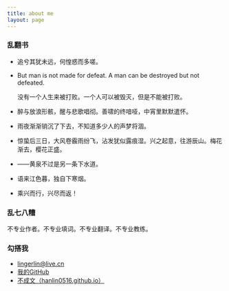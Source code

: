 ```yaml
---
title: about me
layout: page
---
```





 <h3>乱翻书</h3>

* 追兮其犹未远，何惶惑而多嗟。

* But man is not made for defeat. A man can be destroyed but not defeated.

  没有一个人生来被打败。一个人可以被毁灭，但是不能被打败。

* 醉与放浪形骸，醒与悲歌唱彻。善啸的终喑哑，中宵里默默遣怀。

* 雨夜渐渐销沉了下去，不知道多少人的声梦将涸。

* 惊蛰后三日，大风卷霰雨纷飞，沾发犹似露痕湿。兴之起意，往游辰山。梅花渐去，樱花正盛。

* ——黄泉不过是另一条下水道。

* 语来江色暮，独自下寒烟。 

* 乘兴而行，兴尽而返！

<h3>乱七八糟</h3>

不专业作者。不专业填词。不专业翻译。不专业教练。

<h3>勾搭我</h3>

* <i class="fa fa-envelope"></i>lingerlin@live.cn
* <i class="fa fa-github"></i><a href="http://www.github.com/hanlin0516/" target="_blank" title="BleuHu的github">我的GitHub</a>
* <i class="fa fa-pencil"></i><a href="http://hanlin0516.github.io" target="_blank" title="我的个人博客"> 不成文（hanlin0516.github.io）</a>


